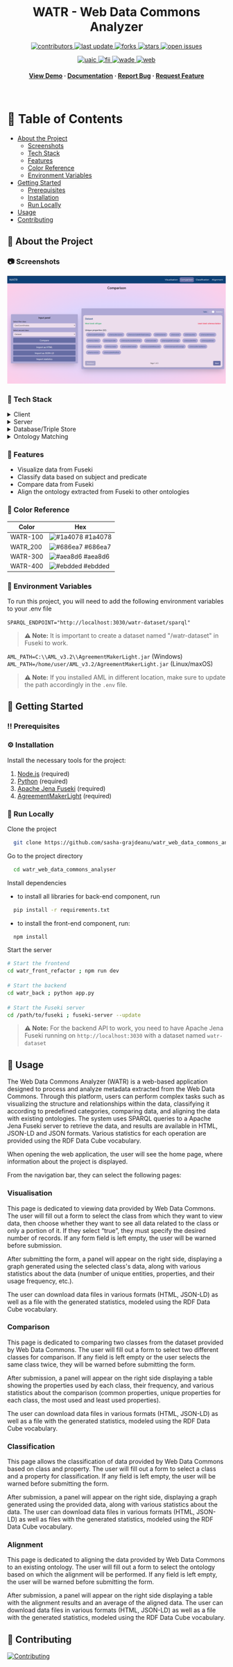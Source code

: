 
<div align="center">

  <h1>WATR - Web Data Commons Analyzer</h1>
  
  
  
<!-- Badges -->
<p>
  <a href="https://github.com/sasha-grajdeanu/watr_web_data_commons_analyser/graphs/contributors">
    <img src="https://img.shields.io/github/contributors/sasha-grajdeanu/watr_web_data_commons_analyser" alt="contributors" />
  </a>
  <a href="">
    <img src="https://img.shields.io/github/last-commit/sasha-grajdeanu/watr_web_data_commons_analyser" alt="last update" />
  </a>
  <a href="https://github.com/sasha-grajdeanu/watr_web_data_commons_analyser/network/members">
    <img src="https://img.shields.io/github/forks/sasha-grajdeanu/watr_web_data_commons_analyser" alt="forks" />
  </a>
  <a href="https://github.com/sasha-grajdeanu/watr_web_data_commons_analyser/stargazers">
    <img src="https://img.shields.io/github/stars/sasha-grajdeanu/watr_web_data_commons_analyser" alt="stars" />
  </a>
  <a href="https://github.com/sasha-grajdeanu/watr_web_data_commons_analyser/issues/">
    <img src="https://img.shields.io/github/issues/sasha-grajdeanu/watr_web_data_commons_analyser" alt="open issues" />
  </a>
</p>

<p>
  <a href="https://www.uaic.ro/">
    <img src="https://img.shields.io/badge/project-academic-blue" alt="uaic" />
  </a>
  <a href="https://www.info.uaic.ro/">
    <img src="https://img.shields.io/badge/infoiasi-FII-green" alt="fii" />
  </a>
  <a href="https://profs.info.uaic.ro/sabin.buraga/teach/courses/wade/index.html">
    <img src="https://img.shields.io/badge/wade-2024-orange" alt="wade" />
  </a>
  <a href="https://profs.info.uaic.ro/sabin.buraga/teach/courses/wade/">
    <img src="https://img.shields.io/badge/web-semantic-purple" alt="web" />
  </a>
</p>
   
<h4>
    <a href="https://drive.google.com/file/d/1Y1f6QZjYy91_DMdcC9N7DFOZZCKTlkK3/view?usp=sharing">View Demo</a>
  <span> · </span>
    <a href="https://github.com/sasha-grajdeanu/watr_web_data_commons_analyser/blob/main/docs/scholarly-html-documentation/TechnicalReport.html">Documentation</a>
  <span> · </span>
    <a href="https://github.com/sasha-grajdeanu/watr_web_data_commons_analyser/issues/">Report Bug</a>
  <span> · </span>
    <a href="https://github.com/sasha-grajdeanu/watr_web_data_commons_analyser/issues/">Request Feature</a>
  </h4>
</div>

<br />

<!-- Table of Contents -->
# :notebook_with_decorative_cover: Table of Contents

- [About the Project](#star2-about-the-project)
  * [Screenshots](#camera-screenshots)
  * [Tech Stack](#space_invader-tech-stack)
  * [Features](#dart-features)
  * [Color Reference](#art-color-reference)
  * [Environment Variables](#key-environment-variables)
- [Getting Started](#toolbox-getting-started)
  * [Prerequisites](#bangbang-prerequisites)
  * [Installation](#gear-installation)
  * [Run Locally](#running-run-locally)
- [Usage](#eyes-usage)
- [Contributing](#wave-contributing)

  

<!-- About the Project -->
## :star2: About the Project


<!-- Screenshots -->
### :camera: Screenshots

<div align="center"> 
  <img src="https://github.com/sasha-grajdeanu/watr_web_data_commons_analyser/blob/main/docs/scholarly-html-documentation/images/Compare.png" alt="screenshot" />
</div>


<!-- TechStack -->
### :space_invader: Tech Stack

<details>
  <summary>Client</summary>
  <ul>
    <li><a href="https://reactjs.org/">React.js</a></li>
    <li><a href="https://vite.dev/">Vite</a></li>
    <li><a href="https://tailwindcss.com/">TailwindCSS</a></li>
  </ul>
</details>

<details>
  <summary>Server</summary>
  <ul>
    <li><a href="https://flask.palletsprojects.com/">Flask</a></li>
  </ul>
</details>

<details>
<summary>Database/Triple Store</summary>
  <ul>
    <li><a href="https://jena.apache.org/documentation/fuseki2/">Apache Jena Fuseki</a></li>
  </ul>
</details>

<details>
  <summary>Ontology Matching</summary>
  <ul>
    <li><a href="https://github.com/AgreementMakerLight/AML-Project">Agreement Maker Light (AML)</a> </li>
  </ul>
</details>


<!-- Features -->
### :dart: Features

- Visualize data from Fuseki
- Classify data based on subject and predicate
- Compare data from Fuseki
- Align the ontology extracted from Fuseki to other ontologies

<!-- Color Reference -->
### :art: Color Reference

| Color             | Hex                                                                |
| ----------------- | ------------------------------------------------------------------ |
| WATR-100 | ![#1a4078](https://via.placeholder.com/10/1a4078?text=+) #1a4078 |
| WATR_200 | ![#686ea7](https://via.placeholder.com/10/686ea7?text=+) #686ea7 |
| WATR-300 | ![#aea8d6](https://via.placeholder.com/10/aea8d6?text=+) #aea8d6 |
| WATR-400 | ![#ebdded](https://via.placeholder.com/10/ebdded?text=+) #ebdded |


<!-- Env Variables -->
### :key: Environment Variables

To run this project, you will need to add the following environment variables to your .env file

`SPARQL_ENDPOINT="http://localhost:3030/watr-dataset/sparql"`

> **⚠️ Note:** It is important to create a dataset named "/watr-dataset" in Fuseki to work.

`AML_PATH=C:\\AML_v3.2\\AgreementMakerLight.jar` (Windows)    
`AML_PATH=/home/user/AML_v3.2/AgreementMakerLight.jar` (Linux/maxOS)

> **⚠️ Note:** If you installed AML in different location, make sure to update the path accordingly in the `.env` file.


<!-- Getting Started -->
## 	:toolbox: Getting Started

<!-- Prerequisites -->
### :bangbang: Prerequisites


<!-- Installation -->
### :gear: Installation

Install the necessary tools for the project:
1. [Node.js](https://nodejs.org/) (required)
2. [Python](https://www.python.org/) (required)
3. [Apache Jena Fuseki](https://dlcdn.apache.org/jena/binaries/apache-jena-fuseki-5.3.0.zip) (required)
4. [AgreementMakerLight](https://github.com/AgreementMakerLight/AML-Project/releases/download/v3.2/AML_v3.2.zip) (required)


<!-- Run Locally -->
### :running: Run Locally

Clone the project

```bash
  git clone https://github.com/sasha-grajdeanu/watr_web_data_commons_analyser.git
```

Go to the project directory

```bash
  cd watr_web_data_commons_analyser
```

Install dependencies

- to install all libraries for back-end component, run
  
```bash
  pip install -r requirements.txt
```

- to install the front-end component, run:
  
```bash
  npm install
```

Start the server

```bash
# Start the frontend
cd watr_front_refactor ; npm run dev

# Start the backend
cd watr_back ; python app.py

# Start the Fuseki server
cd /path/to/fuseki ; fuseki-server --update
```

> **⚠️ Note:** For the backend API to work, you need to have Apache Jena Fuseki running on `http://localhost:3030` 
> with a dataset named `watr-dataset`


<!-- Usage -->
## :eyes: Usage

The Web Data Commons Analyzer (WATR) is a web-based application designed to process and analyze metadata extracted from the Web Data Commons. Through this platform, users can perform complex tasks such as visualizing the structure and relationships within the data, classifying it according to predefined categories, comparing data, and aligning the data with existing ontologies. The system uses SPARQL queries to a Apache Jena Fuseki server to retrieve the data, and results are available in HTML, JSON-LD and JSON formats. Various statistics for each operation are provided using the RDF Data Cube vocabulary. 

When opening the web application, the user will see the home page, where information about the project is displayed.

From the navigation bar, they can select the following pages:
### Visualisation

This page is dedicated to viewing data provided by Web Data Commons. The user will fill out a form to select the class from which they want to view data, then choose whether they want to see all data related to the class or only a portion of it. If they select “true”, they must specify the desired number of records. If any form field is left empty, the user will be warned before submission.

After submitting the form, a panel will appear on the right side, displaying a graph generated using the selected class's data, along with various statistics about the data (number of unique entities, properties, and their usage frequency, etc.).

The user can download data files in various formats (HTML, JSON-LD) as well as a file with the generated statistics, modeled using the RDF Data Cube vocabulary.
### Comparison

This page is dedicated to comparing two classes from the dataset provided by Web Data Commons. The user will fill out a form to select two different classes for comparison. If any field is left empty or the user selects the same class twice, they will be warned before submitting the form.

After submission, a panel will appear on the right side displaying a table showing the properties used by each class, their frequency, and various statistics about the comparison (common properties, unique properties for each class, the most used and least used properties).

The user can download data files in various formats (HTML, JSON-LD) as well as a file with the generated statistics, modeled using the RDF Data Cube vocabulary.
### Classification

This page allows the classification of data provided by Web Data Commons based on class and property. The user will fill out a form to select a class and a property for classification. If any field is left empty, the user will be warned before submitting the form.

After submission, a panel will appear on the right side, displaying a graph generated using the provided data, along with various statistics about the data. The user can download data files in various formats (HTML, JSON-LD) as well as files with the generated statistics, modeled using the RDF Data Cube vocabulary.
### Alignment

This page is dedicated to aligning the data provided by Web Data Commons to an existing ontology. The user will fill out a form to select the ontology based on which the alignment will be performed. If any field is left empty, the user will be warned before submitting the form.

After submission, a panel will appear on the right side displaying a table with the alignment results and an average of the aligned data. The user can download data files in various formats (HTML, JSON-LD) as well as a file with the generated statistics, modeled using the RDF Data Cube vocabulary.



<!-- Contributing -->
## :wave: Contributing

<a href="https://github.com/sasha-grajdeanu/watr_web_data_commons_analyser/graphs/contributors">
  <img src="https://contrib.rocks/image?repo=sasha-grajdeanu/watr_web_data_commons_analyser" alt="Contributing"/>
</a>



